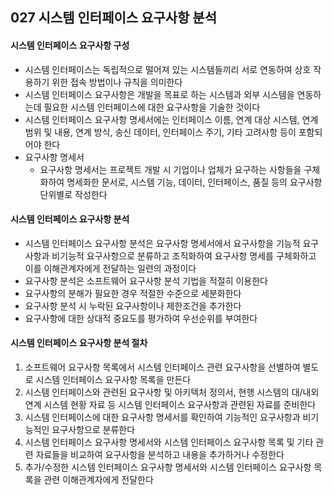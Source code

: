 ## 027 시스템 인터페이스 요구사항 분석

#### 시스템 인터페이스 요구사항 구성

- 시스템 인터페이스는 독립적으로 떨어져 있는 시스템들끼리 서로 연동하여 상호 작용하기 위한 접속 방법이나 규칙을 의미한다
- 시스템 인터페이스 요구사항은 개발을 목표로 하는 시스템과 외부 시스템을 연동하는데 필요한 시스템 인터페이스에 대한 요구사항을 기술한 것이다
- 시스템 인터페이스 요구사항 명세서에는 인터페이스 이름, 연계 대상 시스템, 연계 범위 및 내용, 연계 방식, 송신 데이터, 인터페이스 주기, 기타 고려사항 등이 포함되어야 한다
- 요구사항 명세서
  - 요구사항 명세서는 프로젝트 개발 시 기업이나 업체가 요구하는 사항들을 구체화하여 명세화한 문서로, 시스템 기능, 데이터, 인터페이스, 품질 등의 요구사항 단위별로 작성한다



#### 시스템 인터페이스 요구사항 분석

- 시스템 인터페이스 요구사항 분석은 요구사항 명세서에서 요구사항을 기능적 요구사항과 비기능적 요구사항으로 분류하고 조직화하여 요구사항 명세를 구체화하고 이를 이해관계자에게 전달하는 일련의 과정이다
- 요구사항 분석은 소프트웨어 요구사항 분석 기법을 적절히 이용한다
- 요구사항의 분해가 필요한 경우 적절한 수준으로 세분화한다
- 요구사항 분석 시 누락된 요구사항이나 제한조건을 추가한다
- 요구사항에 대한 상대적 중요도를 평가하여 우선순위를 부여한다



#### 시스템 인터페이스 요구사항 분석 절차

1. 소프트웨어 요구사항 목록에서 시스템 인터페이스 관련 요구사항을 선별하여 별도로 시스템 인터페이스 요구사항 목록을 만든다
2. 시스템 인터페이스와 관련된 요구사항 및 아키텍처 정의서, 현행 시스템의 대/내외 연계 시스템 현황 자료 등 시스템 인터페이스 요구사항과 관련된 자료를 준비한다
3. 시스템 인터페이스에 대한 요구사항 명세서를 확인하여 기능적인 요구사항과 비기능적인 요구사항으로 분류한다
4. 시스템 인터페이스 요구사항 명세서와 시스템 인터페이스 요구사항 목록 및 기타 관련 자료들을 비교하여 요구사항을 분석하고 내용을 추가하거나 수정한다
5. 추가/수정한 시스템 인터페이스 요구사항 명세서와 시스템 인터페이스 요구사항 목록을 관련 이해관계자에게 전달한다

